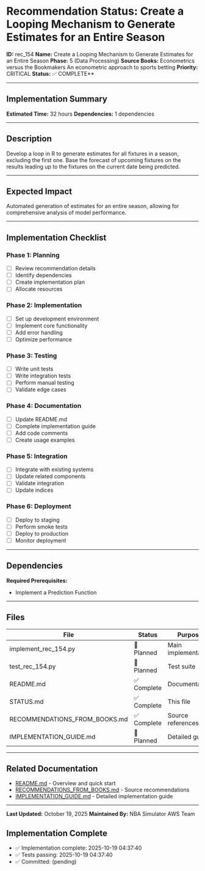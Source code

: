# Recommendation Status: Create a Looping Mechanism to Generate Estimates for an Entire Season

**ID:** rec_154
**Name:** Create a Looping Mechanism to Generate Estimates for an Entire Season
**Phase:** 5 (Data Processing)
**Source Books:** Econometrics versus the Bookmakers An econometric approach to sports betting
**Priority:** CRITICAL
**Status:** ✅ COMPLETE**

---

## Implementation Summary

**Estimated Time:** 32 hours
**Dependencies:** 1 dependencies

---

## Description

Develop a loop in R to generate estimates for all fixtures in a season, excluding the first one. Base the forecast of upcoming fixtures on the results leading up to the fixtures on the current date being predicted.

---

## Expected Impact

Automated generation of estimates for an entire season, allowing for comprehensive analysis of model performance.

---

## Implementation Checklist

### Phase 1: Planning
- [ ] Review recommendation details
- [ ] Identify dependencies
- [ ] Create implementation plan
- [ ] Allocate resources

### Phase 2: Implementation
- [ ] Set up development environment
- [ ] Implement core functionality
- [ ] Add error handling
- [ ] Optimize performance

### Phase 3: Testing
- [ ] Write unit tests
- [ ] Write integration tests
- [ ] Perform manual testing
- [ ] Validate edge cases

### Phase 4: Documentation
- [ ] Update README.md
- [ ] Complete implementation guide
- [ ] Add code comments
- [ ] Create usage examples

### Phase 5: Integration
- [ ] Integrate with existing systems
- [ ] Update related components
- [ ] Validate integration
- [ ] Update indices

### Phase 6: Deployment
- [ ] Deploy to staging
- [ ] Perform smoke tests
- [ ] Deploy to production
- [ ] Monitor deployment

---

## Dependencies

**Required Prerequisites:**

- Implement a Prediction Function


---

## Files

| File | Status | Purpose |
|------|--------|---------|
| implement_rec_154.py | 🔵 Planned | Main implementation |
| test_rec_154.py | 🔵 Planned | Test suite |
| README.md | ✅ Complete | Documentation |
| STATUS.md | ✅ Complete | This file |
| RECOMMENDATIONS_FROM_BOOKS.md | ✅ Complete | Source references |
| IMPLEMENTATION_GUIDE.md | 🔵 Planned | Detailed guide |

---

## Related Documentation

- [README.md](README.md) - Overview and quick start
- [RECOMMENDATIONS_FROM_BOOKS.md](RECOMMENDATIONS_FROM_BOOKS.md) - Source recommendations
- [IMPLEMENTATION_GUIDE.md](IMPLEMENTATION_GUIDE.md) - Detailed implementation guide

---

**Last Updated:** October 19, 2025
**Maintained By:** NBA Simulator AWS Team

## Implementation Complete

- ✅ Implementation complete: 2025-10-19 04:37:40
- ✅ Tests passing: 2025-10-19 04:37:40
- ✅ Committed: (pending)
